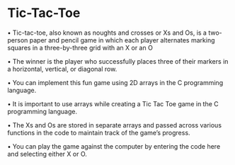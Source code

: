 # Tic-Tac-Toe
•	Tic-tac-toe, also known as noughts and crosses or Xs and Os, is a two-person paper and pencil game in which each player alternates marking squares in a three-by-three grid with an X or an O

•	The winner is the player who successfully places three of their markers in a horizontal, vertical, or diagonal row.

•	You can implement this fun game using 2D arrays in the C programming language. 

•	It is important to use arrays while creating a Tic Tac Toe game in the C programming language. 

•	The Xs and Os are stored in separate arrays and passed across various functions in the code to maintain track of the game’s progress. 

•	You can play the game against the computer by entering the code here and selecting either X or O.
